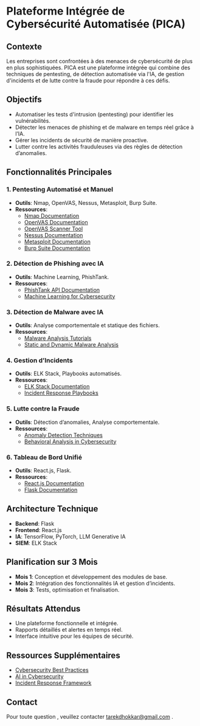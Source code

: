 # Plateforme Intégrée de Cybersécurité Automatisée (PICA)

## Contexte
Les entreprises sont confrontées à des menaces de cybersécurité de plus en plus sophistiquées. PICA est une plateforme intégrée qui combine des techniques de pentesting, de détection automatisée via l'IA, de gestion d'incidents et de lutte contre la fraude pour répondre à ces défis.

## Objectifs
- Automatiser les tests d'intrusion (pentesting) pour identifier les vulnérabilités.
- Détecter les menaces de phishing et de malware en temps réel grâce à l’IA.
- Gérer les incidents de sécurité de manière proactive.
- Lutter contre les activités frauduleuses via des règles de détection d’anomalies.

## Fonctionnalités Principales
### 1. Pentesting Automatisé et Manuel
- **Outils**: Nmap, OpenVAS, Nessus, Metasploit, Burp Suite.
- **Ressources**:
  - [Nmap Documentation](https://nmap.org/book/man.html)
  - [OpenVAS Documentation](https://www.greenbone.net/en/documents/)
  -  [OpenVAS Scanner Tool ](https://github.com/greenbone/openvas-scanner)
  - [Nessus Documentation](https://docs.tenable.com/nessus/)
  - [Metasploit Documentation](https://docs.rapid7.com/metasploit/)
  - [Burp Suite Documentation](https://portswigger.net/burp/documentation)

### 2. Détection de Phishing avec IA
- **Outils**: Machine Learning, PhishTank.
- **Ressources**:
  - [PhishTank API Documentation](https://www.phishtank.com/developer_info.php)
  - [Machine Learning for Cybersecurity](https://towardsdatascience.com/machine-learning-for-cybersecurity-101-7822b802790b)

### 3. Détection de Malware avec IA
- **Outils**: Analyse comportementale et statique des fichiers.
- **Ressources**:
  - [Malware Analysis Tutorials](https://www.malware-traffic-analysis.net/tutorials.html)
  - [Static and Dynamic Malware Analysis](https://www.csoonline.com/article/3255648/what-is-malware-analysis-static-and-dynamic-techniques.html)

### 4. Gestion d’Incidents
- **Outils**: ELK Stack, Playbooks automatisés.
- **Ressources**:
  - [ELK Stack Documentation](https://www.elastic.co/guide/index.html)
  - [Incident Response Playbooks](https://www.sans.org/security-resources/playbooks/)

### 5. Lutte contre la Fraude
- **Outils**: Détection d’anomalies, Analyse comportementale.
- **Ressources**:
  - [Anomaly Detection Techniques](https://towardsdatascience.com/anomaly-detection-techniques-in-python-50f650c75aaf)
  - [Behavioral Analysis in Cybersecurity](https://www.sciencedirect.com/topics/computer-science/behavioral-analysis)

### 6. Tableau de Bord Unifié
- **Outils**: React.js, Flask.
- **Ressources**:
  - [React.js Documentation](https://reactjs.org/docs/getting-started.html)
  - [Flask Documentation](https://flask.palletsprojects.com/en/2.0.x/)

## Architecture Technique
- **Backend**: Flask
- **Frontend**: React.js
- **IA**: TensorFlow, PyTorch, LLM Generative IA
- **SIEM**: ELK Stack

## Planification sur 3 Mois
- **Mois 1**: Conception et développement des modules de base.
- **Mois 2**: Intégration des fonctionnalités IA et gestion d’incidents.
- **Mois 3**: Tests, optimisation et finalisation.

## Résultats Attendus
- Une plateforme fonctionnelle et intégrée.
- Rapports détaillés et alertes en temps réel.
- Interface intuitive pour les équipes de sécurité.

## Ressources Supplémentaires
- [Cybersecurity Best Practices](https://www.cisa.gov/cybersecurity)
- [AI in Cybersecurity](https://www.ibm.com/security/artificial-intelligence)
- [Incident Response Framework](https://www.nist.gov/cyberframework)

## Contact
Pour toute question , veuillez contacter tarekdhokkar@gmail.com .
